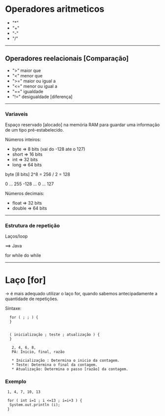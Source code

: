 # Operadores aritmeticos

  * "*"
  * "+"
  * "-"
  * "/"

-----------------------------------------------------------

## Operadores reelacionais [Comparação]

  * ">"    maior que
  * "<"    menor que
  * ">="   maior ou igual a
  * "<="   menor ou igual a
  * "=="   igualdade
  * "!="   desigualdade [diferença]

-------------------------------------------------------------

### Variaveis 
Espaço reservado [alocado] na memória RAM para guardar uma informação de um tipo pré-estabelecido. 


  Números inteiros:
  * byte    => 8 bits (vai do -128 ate o 127)
  * short   => 16 bits
  * int     => 32 bits
  * long    => 64 bits

byte [8 bits]
2^8 = 256 / 2 = 128

0 ... 255
-128 ... 0 ... 127

 Números decimais:
  
  * float   => 32 bits
  * double  => 64 bits
  
  -------------------------------------
  
  ### Estrutura de repetição
  
  Laços/loop
  
  ==> Java
  
  for 
  while
  do while
  
  ------------------------------------------------------------------------------
  
 # Laço [for]
   -> é mais adequado utilizar o laço for, quando sabemos antecipadamente a quantidade de repetições.
   
   Síntaxe:
   
   
      for ( ; ; ) {
      }
                 
      
      ( inicialização ; teste ; atualização ) {
      }

       2, 4, 6, 8,
       PA: Inicio, final, razão
       
       * Inicialização : Determina o inicio da contagem.
       * Teste: Determina o final da contagem.
       * Atualização: Determina o passo [razão] da contagem.
       
  ### Exemplo  
  
     1, 4, 7, 10, 13
   
     for ( int i=1 ; i <=13 ; i=i+3 ) {
      System.out.println (i);
     }
  
